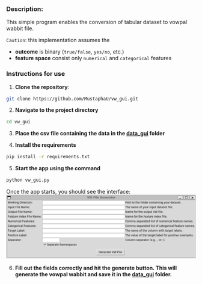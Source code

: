 ### Description:
This simple program enables the conversion of tabular dataset to vowpal wabbit file.

`Caution`: this implementation assumes the 
* **outcome** is binary (`true/false`, `yes/no`, etc.)
* **feature space** consist only `numerical` and `categorical` features


### Instructions for use

1. **Clone the repository**:
```bash
git clone https://github.com/MustaphaU/vw_gui.git
```

2. **Navigate to the project directory**
```bash
cd vw_gui
```

3. **Place the csv file containing the data in the [data_gui](./data) folder**

4. **Install the requirements**
```bash
pip install -r requirements.txt
```
5. **Start the app using the command**
```bash
python vw_gui.py
```
Once the app starts, you should see the interface:
![The Interface](./static/vw_gui_interface.png)

6. **Fill out the fields correctly and hit the generate button. This will generate the vowpal wabbit and save it in the [data_gui](./data_gui) folder.**



